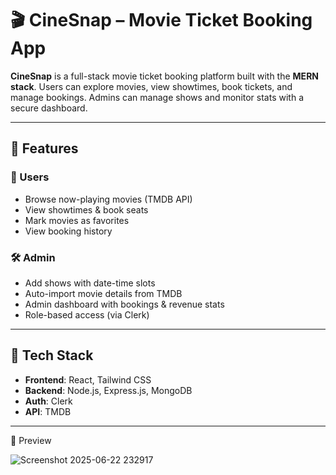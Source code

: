 # 🎬 CineSnap – Movie Ticket Booking App

**CineSnap** is a full-stack movie ticket booking platform built with the **MERN stack**. Users can explore movies, view showtimes, book tickets, and manage bookings. Admins can manage shows and monitor stats with a secure dashboard.

---

## 🚀 Features

### 👥 Users
- Browse now-playing movies (TMDB API)
- View showtimes & book seats
- Mark movies as favorites
- View booking history

### 🛠️ Admin
- Add shows with date-time slots
- Auto-import movie details from TMDB
- Admin dashboard with bookings & revenue stats
- Role-based access (via Clerk)

---

## 🧱 Tech Stack

- **Frontend**: React, Tailwind CSS
- **Backend**: Node.js, Express.js, MongoDB
- **Auth**: Clerk
- **API**: TMDB

---

📸 Preview

![Screenshot 2025-06-22 232917](https://github.com/user-attachments/assets/dfb4d7fe-4179-409c-adb5-eb4490cbe5a7)



